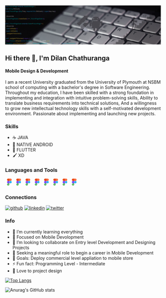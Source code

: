 


![Mobile Design & Development](https://github.com/dilenDev/dilenDev/blob/main/gitBanner.png)
## Hi there 👋, I'm Dilan Chathuranga
#### Mobile Design & Development

I am a recent University graduated from the University of Plymouth at NSBM school of computing with a bachelor's degree in Software Engineering. Throughout my education, I have been skilled with a strong foundation in implementing and integration with intuitive problem-solving skills, Ability to translate business requirements into technical solutions, And a willingness to grow new intellectual technology skills with a self-motivated development environment.
Passionate about implementing and launching new projects.

### Skills

- ☕ JAVA
- 📱 NATIVE ANDROID
- 📱 FLUTTER
- 🖌️ XD

### Languages and Tools

<img src='https://github.com/dilenDev/dilenDev/blob/main/figma-gif.gif' alt='github' width='26px' > <img src='https://github.com/dilenDev/dilenDev/blob/main/figma-gif.gif' alt='github' width='26px' >
<img src='https://github.com/dilenDev/dilenDev/blob/main/figma-gif.gif' alt='github' width='26px' >
<img src='https://github.com/dilenDev/dilenDev/blob/main/figma-gif.gif' alt='github' width='26px' >
<img src='https://github.com/dilenDev/dilenDev/blob/main/figma-gif.gif' alt='github' width='26px' >
<img src='https://github.com/dilenDev/dilenDev/blob/main/figma-gif.gif' alt='github' width='26px' >
<img src='https://github.com/dilenDev/dilenDev/blob/main/figma-gif.gif' alt='github' width='26px' >
<img src='https://github.com/dilenDev/dilenDev/blob/main/figma-gif.gif' alt='github' width='26px' >

### Connections
[<img src='https://cdn.jsdelivr.net/npm/simple-icons@3.0.1/icons/github.svg' alt='github' height='40'>](https://github.com/dilenDev)  [<img src='https://cdn.jsdelivr.net/npm/simple-icons@3.0.1/icons/linkedin.svg' alt='linkedin' height='40'>](https://www.linkedin.com/in/www.linkedin.com/in/dilan-chathuranga/)  [<img src='https://cdn.jsdelivr.net/npm/simple-icons@3.0.1/icons/twitter.svg' alt='twitter' height='40'>](https://twitter.com/@hpdc00)  

 

### Info
- 🌱 I’m currently learning everything
- 🎯 Focused on Mobile Devolopment
- 👯 I’m looking to collaborate on Entry level Development and Designing Projects 
- 🤔 Seeking a meaningful role to begin a career in Mobile Development 
- 🥅 Goals: Deploy commercial level appliation to mobile store 
- ⚡ Fun fact: Programming Level - Intermediate 
- 🖤 Love to project design

[![Top Langs](https://github-readme-stats.vercel.app/api/top-langs/?username=dilenDev&layout=compact&theme=radical)](https://github.com/dilenDev/github-readme-stats)

![Anurag's GitHub stats](https://github-readme-stats.vercel.app/api?username=dilenDev&show_icons=true&theme=radical)




